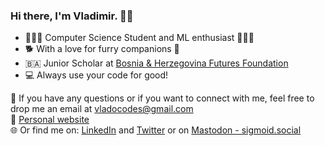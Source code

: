 ###  Hi there, I'm Vladimir. 👋🏻

- 👨🏻‍🎓 Computer Science Student and ML enthusiast 👨🏻‍💻 
- 🐕 With a love for furry companions 🐾
- 🇧🇦 Junior Scholar at [Bosnia & Herzegovina Futures Foundation](https://www.bhfuturesfoundation.org/)
- 💻 Always use your code for good! 

📧 If you have any questions or if you want to connect with me, feel free to drop me an email at vladocodes@gmail.com  
🔗 [Personal website](https://vladocodes.github.io/)  
🌐 Or find me on: [LinkedIn](https://www.linkedin.com/in/vladimir-mijic/) and [Twitter](https://twitter.com/vladocodes) or on [Mastodon - sigmoid.social](https://sigmoid.social/@vlado)
